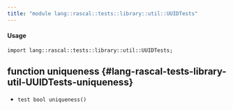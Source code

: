 ```yaml
---
title: "module lang::rascal::tests::library::util::UUIDTests"
---
```


#### Usage

`import lang::rascal::tests::library::util::UUIDTests;`

## function uniqueness {#lang-rascal-tests-library-util-UUIDTests-uniqueness}

* ``test bool uniqueness()``

